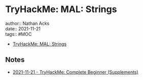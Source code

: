 # TryHackMe: MAL: Strings

author:: Nathan Acks  
date:: 2021-11-21  
tags:: #MOC

* [TryHackMe: MAL: Strings](https://tryhackme.com/room/malstrings)

## Notes

* [2021-11-21 - TryHackMe: Complete Beginner (Supplements)](../log/2021-11-21-tryhackme-complete-beginner-supplements.md)
